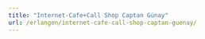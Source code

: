 ```yaml
---
title: "Internet-Cafe+Call Shop Captan Günay"
url: /erlangen/internet-cafe-call-shop-captan-guenay/
---
```

